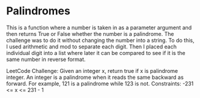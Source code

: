 # Palindromes
This is a function where a number is taken in as a parameter argument and then returns True or False whether the number is a palindrome.
The challenge was to do it without changing the number into a string.
To do this, I used arithmetic and mod to separate each digit. Then I placed each individual digit into a list where later it can be compared to see 
if it is the same number in reverse format.

LeetCode Challenge:
Given an integer x, return true if x is palindrome integer.
An integer is a palindrome when it reads the same backward as forward.
For example, 121 is a palindrome while 123 is not.
Constraints:
-231 <= x <= 231 - 1
